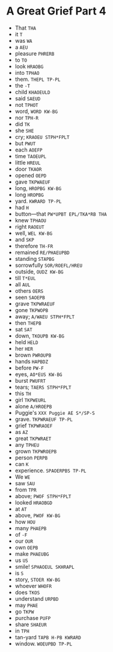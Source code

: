 # A Great Grief Part 4

* That `THA`
* it `T`
* was `WA`
* a `AEU`
* pleasure `PHRERB`
* to `TO`
* look `HRAOBG`
* into `TPHAO`
* them. `THEPL TP-PL`
* the `-T`
* child `KHAOEULD`
* said `SAEUD`
* not `TPHOT`
* word, `WORD KW-BG`
* nor `TPH-R`
* did `TK`
* she `SHE`
* cry; `KRAOEU STPH*FPLT`
* but `PWUT`
* each `AOEFP`
* time `TAOEUPL`
* little `HREUL`
* door `TKAOR`
* opened `OEPD`
* gave `TKPWAEUF`
* long, `HROPBG KW-BG`
* long `HROPBG`
* yard. `KWRARD TP-PL`
* had `H`
* button—that `PW*UPBT EPL/TKA*RB THA`
* knew `TPHAOU`
* right `RAOEUT`
* well, `WEL KW-BG`
* and `SKP`
* therefore `TH-FR`
* remained `RE/PHAEUPBD`
* standing `STAPBG`
* sorrowfully `SOR/ROEFL/HREU`
* outside, `OUDZ KW-BG`
* till `T*EUL`
* all `AUL`
* others `OERS`
* seen `SAOEPB`
* grave `TKPWRAEUF`
* gone `TKPWOPB`
* away; `A/WAEU STPH*FPLT`
* then `THEPB`
* sat `SAT`
* down, `TKOUPB KW-BG`
* held `HELD`
* her `HER`
* brown `PWROUPB`
* hands `HAPBDZ`
* before `PW-F`
* eyes, `AO*EUS KW-BG`
* burst `PWUFRT`
* tears; `TAERS STPH*FPLT`
* this `TH`
* girl `TKPWEURL`
* alone `A/HROEPB`
* Puggie's `XXX Puggie AE S*/SP-S`
* grave. `TKPWRAEUF TP-PL`
* grief `TKPWRAOEF`
* as `AZ`
* great `TKPWRAET`
* any `TPHEU`
* grown `TKPWROEPB`
* person `PERPB`
* can `K`
* experience. `SPAOERPBS TP-PL`
* We `WE`
* saw `SAU`
* from `TPR`
* above; `PWOF STPH*FPLT`
* looked `HRAOBGD`
* at `AT`
* above, `PWOF KW-BG`
* how `HOU`
* many `PHAEPB`
* of `-F`
* our `OUR`
* own `OEPB`
* make `PHAEUBG`
* us `US`
* smile! `SPHAOEUL SKHRAPL`
* is `S`
* story, `STOER KW-BG`
* whoever `WHOFR`
* does `TKOS`
* understand `URPBD`
* may `PHAE`
* go `TKPW`
* purchase `PUFP`
* share `SHAEUR`
* in `TPH`
* tan-yard `TAPB H-PB KWRARD`
* window. `WOEUPBD TP-PL`
